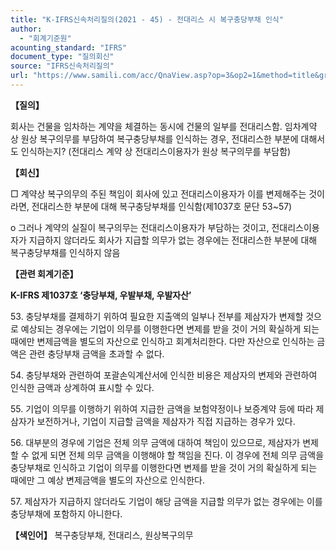```yaml
---
title: "K-IFRS신속처리질의(2021 - 45) - 전대리스 시 복구충당부채 인식"
author:
  - "회계기준원"
acounting_standard: "IFRS"
document_type: "질의회신"
source: "IFRS신속처리질의"
url: "https://www.samili.com/acc/QnaView.asp?op=3&op2=1&method=title&group=2124-15;1&orgcode=3&searchword=&page=20&code=K%2DIFRS%EC%8B%A0%EC%86%8D%EC%B2%98%EB%A6%AC%EC%A7%88%EC%9D%98%2D45%3A20210727"
---
```

**【질의】**

  

회사는 건물을 임차하는 계약을 체결하는 동시에 건물의 일부를 전대리스함. 임차계약 상 원상 복구의무를 부담하여 복구충당부채를 인식하는 경우, 전대리스한 부분에 대해서도 인식하는지? (전대리스 계약 상 전대리스이용자가 원상 복구의무를 부담함)

  
  

**【회신】**

  

□ 계약상 복구의무의 주된 책임이 회사에 있고 전대리스이용자가 이를 변제해주는 것이라면, 전대리스한 부분에 대해 복구충당부채를 인식함(제1037호 문단 53~57)

  

o 그러나 계약의 실질이 복구의무는 전대리스이용자가 부담하는 것이고, 전대리스이용자가 지급하지 않더라도 회사가 지급할 의무가 없는 경우에는 전대리스한 부분에 대해 복구충당부채를 인식하지 않음

  
  

**【관련 회계기준】**

  

**K-IFRS 제1037호 ‘충당부채, 우발부채, 우발자산’**

  

53\. 충당부채를 결제하기 위하여 필요한 지출액의 일부나 전부를 제삼자가 변제할 것으로 예상되는 경우에는 기업이 의무를 이행한다면 변제를 받을 것이 거의 확실하게 되는 때에만 변제금액을 별도의 자산으로 인식하고 회계처리한다. 다만 자산으로 인식하는 금액은 관련 충당부채 금액을 초과할 수 없다.

  

54\. 충당부채와 관련하여 포괄손익계산서에 인식한 비용은 제삼자의 변제와 관련하여 인식한 금액과 상계하여 표시할 수 있다.

  

55\. 기업이 의무를 이행하기 위하여 지급한 금액을 보험약정이나 보증계약 등에 따라 제삼자가 보전하거나, 기업이 지급할 금액을 제삼자가 직접 지급하는 경우가 있다.

  

56\. 대부분의 경우에 기업은 전체 의무 금액에 대하여 책임이 있으므로, 제삼자가 변제할 수 없게 되면 전체 의무 금액을 이행해야 할 책임을 진다. 이 경우에 전체 의무 금액을 충당부채로 인식하고 기업이 의무를 이행한다면 변제를 받을 것이 거의 확실하게 되는 때에만 그 예상 변제금액을 별도의 자산으로 인식한다.

  

57\. 제삼자가 지급하지 않더라도 기업이 해당 금액을 지급할 의무가 없는 경우에는 이를 충당부채에 포함하지 아니한다.

  
  

**【색인어】** 복구충당부채, 전대리스, 원상복구의무
